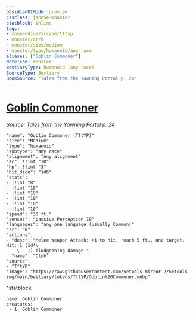```yaml
---
obsidianUIMode: preview
cssclass: json5e-monster
statblock: inline
tags:
- compendium/src/5e/tftyp
- monster/cr/0
- monster/size/medium
- monster/type/humanoid/any-race
aliases: ["Goblin Commoner"]
NoteIcon: monster
BestiaryType: humanoid (any race)
SourceType: Bestiary
BookSource: "Tales from the Yawning Portal p. 24"
---
```

# [Goblin Commoner](2-Mechanics/CLI/bestiary/humanoid/goblin-commoner-tftyp.md)
*Source: Tales from the Yawning Portal p. 24*  

```statblock
"name": "Goblin Commoner (TftYP)"
"size": "Medium"
"type": "humanoid"
"subtype": "any race"
"alignment": "Any alignment"
"ac": !!int "10"
"hp": !!int "3"
"hit_dice": "1d6"
"stats":
- !!int "8"
- !!int "10"
- !!int "10"
- !!int "10"
- !!int "10"
- !!int "10"
"speed": "30 ft."
"senses": "passive Perception 10"
"languages": "any one language (usually Common)"
"cr": "0"
"actions":
- "desc": "Melee Weapon Attack: +1 to hit, reach 5 ft., one target. Hit: 1 (1d4\
    \ - 1) bludgeoning damage."
  "name": "Club"
"source":
- "TftYP"
"image": "https://raw.githubusercontent.com/5etools-mirror-2/5etools-img/main/bestiary/tokens/TftYP/Goblin%20Commoner.webp"
```
^statblock

```encounter-table
name: Goblin Commoner
creatures:
 - 1: Goblin Commoner
```